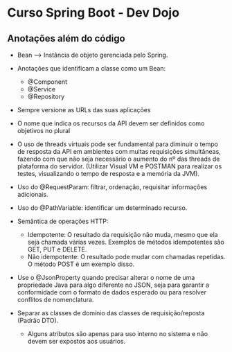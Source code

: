 # Curso Spring Boot - Dev Dojo

## Anotações além do código
- Bean --> Instância de objeto gerenciada pelo Spring.
- Anotações que identificam a classe como um Bean:
  - @Component
  - @Service
  - @Repository
 
- Sempre versione as URLs das suas aplicações
- O nome que indica os recursos da API devem ser definidos como objetivos no plural

- O uso de threads virtuais pode ser fundamental para diminuir o tempo de resposta da API em ambientes com muitas requisições simultâneas, fazendo com que não seja necessário o aumento do nº das threads de plataforma do servidor. (Utilizar Visual VM e POSTMAN para realizar os testes, visualizando o tempo de resposta e a memória da JVM).

- Uso do @RequestParam: filtrar, ordenação, requisitar informações adicionais.
- Uso do @PathVariable: identificar um determinado recurso.

- Semântica de operações HTTP:
  - Idempotente: O resultado da requisição não muda, mesmo que ela seja chamada várias vezes. Exemplos de métodos idempotentes são GET, PUT e DELETE.
  - Não idempotente: O resultado pode mudar com chamadas repetidas. O método POST é um exemplo disso.

- Use o @JsonProperty quando precisar alterar o nome de uma propriedade Java para algo diferente no JSON, seja para garantir a conformidade com o formato de dados esperado ou para resolver conflitos de nomenclatura.

- Separar as classes de domínio das classes de requisição/reposta (Padrão DTO).
  - Alguns atributos são apenas para uso interno no sistema e não devem ser expostos aos usuários.